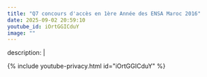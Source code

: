 ```yaml
---
title: "Q7 concours d'accès en 1ère Année des ENSA Maroc 2016"
date: 2025-09-02 20:59:10 
youtube_id: iOrtGGICduY
image: ""
---
```

description: |
  
{% include youtube-privacy.html id="iOrtGGICduY" %}
